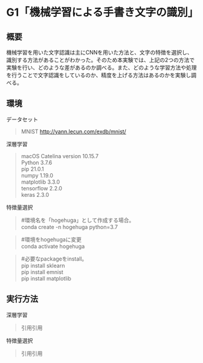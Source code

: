 # G1「機械学習による手書き文字の識別」

## 概要
機械学習を用いた文字認識は主にCNNを用いた方法と、文字の特徴を選択し、識別する方法があることがわかった。そのため本実験では、上記の2つの方法で実験を行い、どのような差があるのか調べる。また、どのような学習方法や処理を行うことで文字認識をしているのか、精度を上げる方法はあるのかを実験し調べる。

## 環境 
データセット
> MNIST <http://yann.lecun.com/exdb/mnist/>

深層学習
>macOS Catelina version 10.15.7  
>Python                 3.7.6  
>pip                    21.0.1  
>numpy                  1.19.0  
>matplotlib             3.3.0  
>tensorflow             2.2.0  
>keras                  2.3.0   

特徴量選択
>#環境名を「hogehuga」として作成する場合。  
>conda create -n hogehuga python=3.7  

>#環境をhogehugaに変更  
>conda activate hogehuga  

>#必要なpackageをinstall。  
>pip install sklearn  
>pip install emnist  
>pip install matplotlib  



## 実行方法

深層学習
>引用引用　　

特徴量選択
>引用引用
